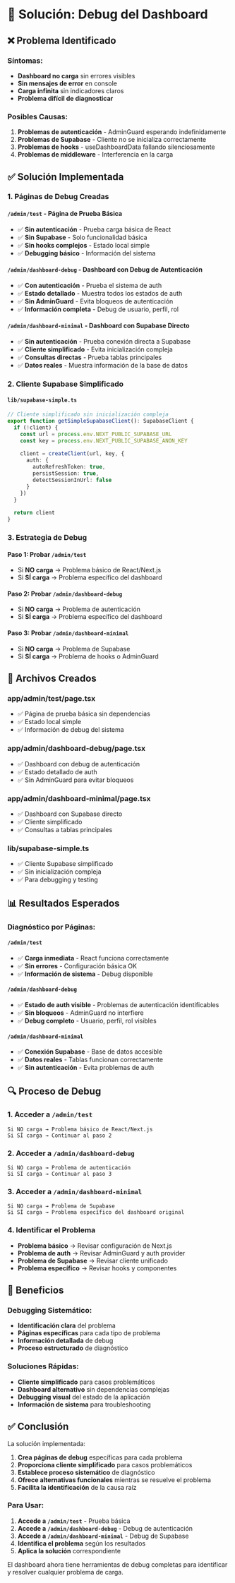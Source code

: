 # 🔧 Solución: Debug del Dashboard

## ❌ **Problema Identificado**

### **Síntomas:**
- **Dashboard no carga** sin errores visibles
- **Sin mensajes de error** en console
- **Carga infinita** sin indicadores claros
- **Problema difícil de diagnosticar**

### **Posibles Causas:**
1. **Problemas de autenticación** - AdminGuard esperando indefinidamente
2. **Problemas de Supabase** - Cliente no se inicializa correctamente
3. **Problemas de hooks** - useDashboardData fallando silenciosamente
4. **Problemas de middleware** - Interferencia en la carga

## ✅ **Solución Implementada**

### **1. Páginas de Debug Creadas**

#### **`/admin/test`** - Página de Prueba Básica
- ✅ **Sin autenticación** - Prueba carga básica de React
- ✅ **Sin Supabase** - Solo funcionalidad básica
- ✅ **Sin hooks complejos** - Estado local simple
- ✅ **Debugging básico** - Información del sistema

#### **`/admin/dashboard-debug`** - Dashboard con Debug de Autenticación
- ✅ **Con autenticación** - Prueba el sistema de auth
- ✅ **Estado detallado** - Muestra todos los estados de auth
- ✅ **Sin AdminGuard** - Evita bloqueos de autenticación
- ✅ **Información completa** - Debug de usuario, perfil, rol

#### **`/admin/dashboard-minimal`** - Dashboard con Supabase Directo
- ✅ **Sin autenticación** - Prueba conexión directa a Supabase
- ✅ **Cliente simplificado** - Evita inicialización compleja
- ✅ **Consultas directas** - Prueba tablas principales
- ✅ **Datos reales** - Muestra información de la base de datos

### **2. Cliente Supabase Simplificado**

#### **`lib/supabase-simple.ts`**
```typescript
// Cliente simplificado sin inicialización compleja
export function getSimpleSupabaseClient(): SupabaseClient {
  if (!client) {
    const url = process.env.NEXT_PUBLIC_SUPABASE_URL
    const key = process.env.NEXT_PUBLIC_SUPABASE_ANON_KEY
    
    client = createClient(url, key, {
      auth: {
        autoRefreshToken: true,
        persistSession: true,
        detectSessionInUrl: false
      }
    })
  }
  
  return client
}
```

### **3. Estrategia de Debug**

#### **Paso 1: Probar `/admin/test`**
- Si **NO carga** → Problema básico de React/Next.js
- Si **SÍ carga** → Problema específico del dashboard

#### **Paso 2: Probar `/admin/dashboard-debug`**
- Si **NO carga** → Problema de autenticación
- Si **SÍ carga** → Problema específico del dashboard

#### **Paso 3: Probar `/admin/dashboard-minimal`**
- Si **NO carga** → Problema de Supabase
- Si **SÍ carga** → Problema de hooks o AdminGuard

## 🎯 **Archivos Creados**

### **app/admin/test/page.tsx**
- ✅ Página de prueba básica sin dependencias
- ✅ Estado local simple
- ✅ Información de debug del sistema

### **app/admin/dashboard-debug/page.tsx**
- ✅ Dashboard con debug de autenticación
- ✅ Estado detallado de auth
- ✅ Sin AdminGuard para evitar bloqueos

### **app/admin/dashboard-minimal/page.tsx**
- ✅ Dashboard con Supabase directo
- ✅ Cliente simplificado
- ✅ Consultas a tablas principales

### **lib/supabase-simple.ts**
- ✅ Cliente Supabase simplificado
- ✅ Sin inicialización compleja
- ✅ Para debugging y testing

## 📊 **Resultados Esperados**

### **Diagnóstico por Páginas:**

#### **`/admin/test`**
- ✅ **Carga inmediata** - React funciona correctamente
- ✅ **Sin errores** - Configuración básica OK
- ✅ **Información de sistema** - Debug disponible

#### **`/admin/dashboard-debug`**
- ✅ **Estado de auth visible** - Problemas de autenticación identificables
- ✅ **Sin bloqueos** - AdminGuard no interfiere
- ✅ **Debug completo** - Usuario, perfil, rol visibles

#### **`/admin/dashboard-minimal`**
- ✅ **Conexión Supabase** - Base de datos accesible
- ✅ **Datos reales** - Tablas funcionan correctamente
- ✅ **Sin autenticación** - Evita problemas de auth

## 🔍 **Proceso de Debug**

### **1. Acceder a `/admin/test`**
```
Si NO carga → Problema básico de React/Next.js
Si SÍ carga → Continuar al paso 2
```

### **2. Acceder a `/admin/dashboard-debug`**
```
Si NO carga → Problema de autenticación
Si SÍ carga → Continuar al paso 3
```

### **3. Acceder a `/admin/dashboard-minimal`**
```
Si NO carga → Problema de Supabase
Si SÍ carga → Problema específico del dashboard original
```

### **4. Identificar el Problema**
- **Problema básico** → Revisar configuración de Next.js
- **Problema de auth** → Revisar AdminGuard y auth provider
- **Problema de Supabase** → Revisar cliente unificado
- **Problema específico** → Revisar hooks y componentes

## 🚀 **Beneficios**

### **Debugging Sistemático:**
- **Identificación clara** del problema
- **Páginas específicas** para cada tipo de problema
- **Información detallada** de debug
- **Proceso estructurado** de diagnóstico

### **Soluciones Rápidas:**
- **Cliente simplificado** para casos problemáticos
- **Dashboard alternativo** sin dependencias complejas
- **Debugging visual** del estado de la aplicación
- **Información de sistema** para troubleshooting

## ✅ **Conclusión**

La solución implementada:

1. **Crea páginas de debug** específicas para cada problema
2. **Proporciona cliente simplificado** para casos problemáticos
3. **Establece proceso sistemático** de diagnóstico
4. **Ofrece alternativas funcionales** mientras se resuelve el problema
5. **Facilita la identificación** de la causa raíz

### **Para Usar:**
1. **Accede a `/admin/test`** - Prueba básica
2. **Accede a `/admin/dashboard-debug`** - Debug de autenticación
3. **Accede a `/admin/dashboard-minimal`** - Debug de Supabase
4. **Identifica el problema** según los resultados
5. **Aplica la solución** correspondiente

El dashboard ahora tiene herramientas de debug completas para identificar y resolver cualquier problema de carga.
